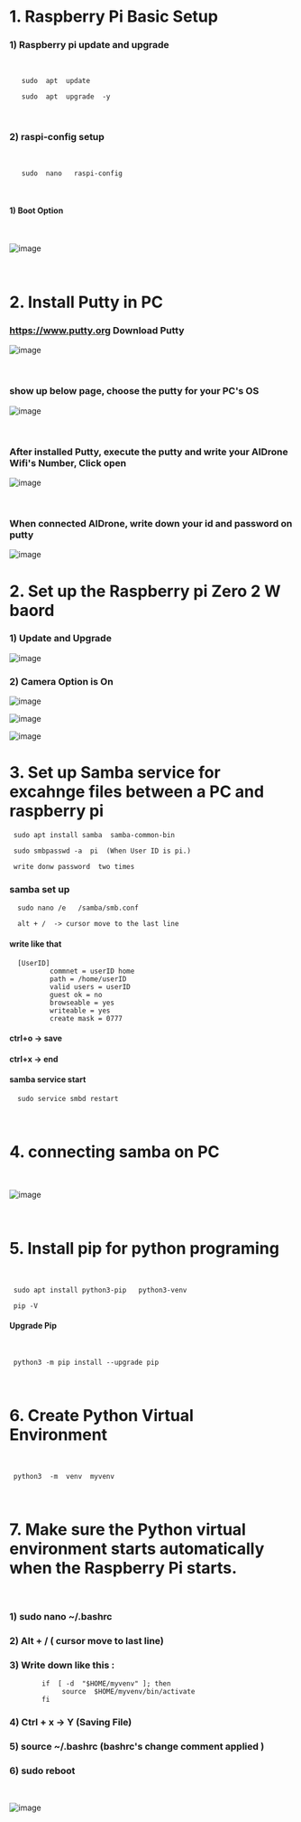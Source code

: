 # 1. Raspberry Pi Basic Setup
### 1) Raspberry pi update and upgrade
<br/> 

       sudo  apt  update 
       
       sudo  apt  upgrade  -y 

<br/>

### 2) raspi-config setup
<br/>
       
       sudo  nano   raspi-config

<br/>       

#### 1) Boot Option
<br/>

![image](https://github.com/user-attachments/assets/f53304aa-5dc7-4588-808d-fb1c5708475c)

<br/>
  
# 2. Install Putty in PC

### https://www.putty.org   Download Putty 

![image](https://user-images.githubusercontent.com/122161666/224391267-617a2dac-400b-4983-8a47-6379163ee5f6.png)

<br/>

### show up below page,  choose the putty for your PC's OS

![image](https://user-images.githubusercontent.com/122161666/224391765-02c437fb-357f-4e3b-9b01-a0e164b7015f.png)

<br/>

### After installed Putty, execute the putty and write your AIDrone Wifi's Number, Click open

![image](https://user-images.githubusercontent.com/122161666/224396899-08673c1b-b173-496a-ad1f-3d1d8a5c5929.png)

<br/>

### When connected AIDrone, write down your id and password on putty

![image](https://user-images.githubusercontent.com/122161666/224398030-60dc599c-4a61-47d1-87ce-2fb846f5133f.png)



# 2. Set up the Raspberry pi Zero 2 W baord

### 1) Update and Upgrade 

![image](https://user-images.githubusercontent.com/122161666/224473071-1a20601c-6ff7-4b31-9580-8694308480c4.png)

### 2) Camera Option is On

![image](https://user-images.githubusercontent.com/122161666/224472969-34e57414-f232-4727-acf6-d2931d07062e.png)

![image](https://user-images.githubusercontent.com/122161666/224473018-0e025a75-99e8-470e-89d6-e04fb06109a4.png)

![image](https://user-images.githubusercontent.com/122161666/224472992-c2d1c1d6-3c88-4956-a6ab-6efd18dad982.png)

# 3. Set up Samba service for excahnge files between a PC and raspberry pi

     sudo apt install samba  samba-common-bin
     
     sudo smbpasswd -a  pi  (When User ID is pi.)
 
     write donw password  two times
     
###  samba set up 

      sudo nano /e   /samba/smb.conf
      
      alt + /  -> cursor move to the last line
      
####  write like that

      [UserID]
              commnet = userID home
              path = /home/userID
              valid users = userID
              guest ok = no
              browseable = yes
              writeable = yes
              create mask = 0777
              
#### ctrl+o  -> save
#### ctrl+x  -> end

#### samba service start

      sudo service smbd restart
      
<br/>

# 4. connecting samba on PC

<br/>

![image](https://user-images.githubusercontent.com/122161666/224478786-c3a66388-0c7c-4635-ad17-22c3629327f4.png)

<br/>

# 5. Install pip for python programing

<br/>

     sudo apt install python3-pip   python3-venv
     
     pip -V
     
#### Upgrade Pip

<br/>

     python3 -m pip install --upgrade pip

<br/>

# 6. Create Python Virtual Environment

<br/>

     python3  -m  venv  myvenv

<br/>

# 7. Make sure the Python virtual environment starts automatically when the Raspberry Pi starts.

<br/>

### 1)  sudo  nano  ~/.bashrc

### 2)  Alt + /   ( cursor move to last line)

### 3)  Write down like this : 

            if  [ -d  "$HOME/myvenv" ]; then
                 source  $HOME/myvenv/bin/activate
            fi

### 4)  Ctrl + x  ->  Y   (Saving File)

### 5)  source  ~/.bashrc  (bashrc's change comment applied )

### 6)  sudo reboot  

<br/>

![image](https://github.com/user-attachments/assets/f4480cd5-2670-4328-bb85-20a7a7090933)



 
    
    

             
     
     
     

     
     
     






       




